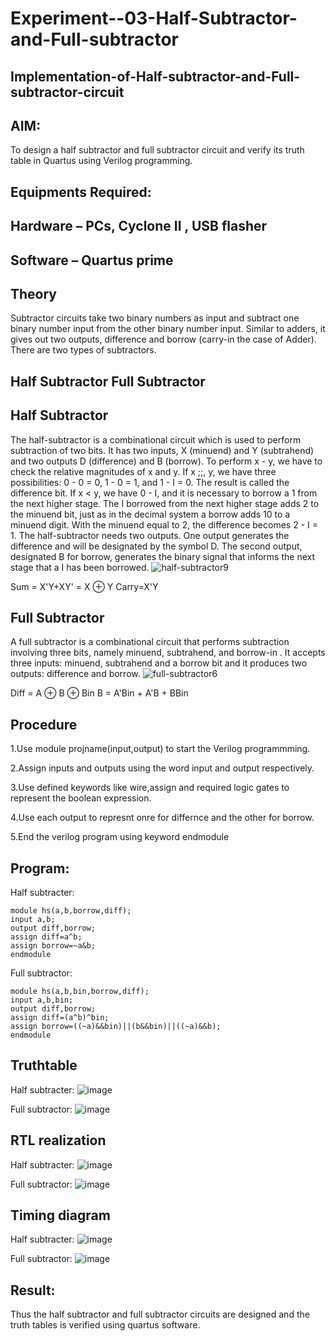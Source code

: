 # Experiment--03-Half-Subtractor-and-Full-subtractor
## Implementation-of-Half-subtractor-and-Full-subtractor-circuit
## AIM:
To design a half subtractor and full subtractor circuit and verify its truth table in Quartus using Verilog programming.

## Equipments Required:
## Hardware – PCs, Cyclone II , USB flasher
## Software – Quartus prime
## Theory
Subtractor circuits take two binary numbers as input and subtract one binary number input from the other binary number input. Similar to adders, it gives out two outputs, difference and borrow (carry-in the case of Adder). There are two types of subtractors.

## Half Subtractor Full Subtractor
## Half Subtractor
The half-subtractor is a combinational circuit which is used to perform subtraction of two bits. It has two inputs, X (minuend) and Y (subtrahend) and two outputs D (difference) and B (borrow). To perform x - y, we have to check the relative magnitudes of x and y. If x ;;, y, we have three possibilities: 0 - 0 = 0, 1 - 0 = 1, and 1 - I = 0. The result is called the difference bit. If x < y, we have 0 - I, and it is necessary to borrow a 1 from the next higher stage. The I borrowed from the next higher stage adds 2 to the minuend bit, just as in the decimal system a borrow adds 10 to a minuend digit. With the minuend equal to 2, the difference becomes 2 - I = 1. The half-subtractor needs two outputs. One output generates the difference and will be designated by the symbol D. The second output, designated B for borrow, generates the binary signal that informs the next stage that a I has been borrowed.
![half-subtractor9](https://user-images.githubusercontent.com/36288975/166112538-58c3bc7c-ee5d-4e6a-ac8d-8e8328efe27a.png)


Sum = X'Y+XY' = X ⊕ Y
Carry=X'Y

## Full Subtractor
A full subtractor is a combinational circuit that performs subtraction involving three bits, namely minuend, subtrahend, and borrow-in . It accepts three inputs: minuend, subtrahend and a borrow bit and it produces two outputs: difference and borrow. 
![full-subtractor6](https://user-images.githubusercontent.com/36288975/166112541-24c68359-3de8-4674-ae22-8272ffc385ed.png)


Diff = A ⊕ B ⊕ Bin B = A'Bin + A'B + BBin

## Procedure

1.Use module projname(input,output) to start the Verilog programmming.

2.Assign inputs and outputs using the word input and output respectively.

3.Use defined keywords like wire,assign and required logic gates to represent the boolean expression.

4.Use each output to represnt onre for differnce and the other for borrow.

5.End the verilog program using keyword endmodule


## Program:

Half subtracter:
```
module hs(a,b,borrow,diff);
input a,b;
output diff,borrow;
assign diff=a^b;
assign borrow=~a&b;
endmodule
```

Full subtractor:
```
module hs(a,b,bin,borrow,diff);
input a,b,bin;
output diff,borrow;
assign diff=(a^b)^bin;
assign borrow=((~a)&&bin)||(b&&bin)||((~a)&&b);
endmodule
```



## Truthtable

Half subtracter:
![image](https://github.com/Krishnakanth23006762/Experiment--03-Half-Subtractor-and-Full-subtractor/assets/138849446/33e6577d-fe1a-4975-94a6-be994e6e6646)

Full subtractor:
![image](https://github.com/Krishnakanth23006762/Experiment--03-Half-Subtractor-and-Full-subtractor/assets/138849446/219e5278-c440-478d-8f3f-28fee7013cb2)


##  RTL realization

Half subtracter:
![image](https://github.com/Krishnakanth23006762/Experiment--03-Half-Subtractor-and-Full-subtractor/assets/138849446/725d2643-3751-4cf5-af2c-c8e285b2ca05)

Full subtractor:
![image](https://github.com/Krishnakanth23006762/Experiment--03-Half-Subtractor-and-Full-subtractor/assets/138849446/838a278f-07cc-4835-a0df-7a975bdb78c0)

## Timing diagram 

Half subtracter:
![image](https://github.com/Krishnakanth23006762/Experiment--03-Half-Subtractor-and-Full-subtractor/assets/138849446/19fe9f3b-ef08-4550-93cb-1c5c352c3a61)

Full subtractor:
![image](https://github.com/Krishnakanth23006762/Experiment--03-Half-Subtractor-and-Full-subtractor/assets/138849446/f5b5387d-ccdc-47e4-869e-8b75d29574e9)

## Result:
Thus the half subtractor and full subtractor circuits are designed and the truth tables is verified using quartus software.
